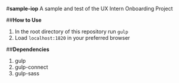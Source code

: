 #**sample-iop**
A sample and test of the UX Intern Onboarding Project

##**How to Use**
1. In the root directory of this repository run `gulp`
2. Load `localhost:1820` in your preferred browser

##**Dependencies**
1. gulp
  1. gulp-connect
  2. gulp-sass
